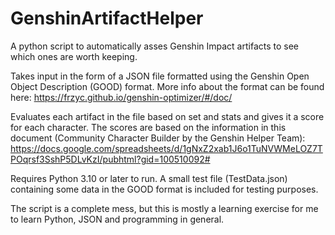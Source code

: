 # GenshinArtifactHelper
A python script to automatically asses Genshin Impact artifacts to see which ones are worth keeping.


Takes input in the form of a JSON file formatted using the Genshin Open Object Description (GOOD) format. More info about the format can be found here:
https://frzyc.github.io/genshin-optimizer/#/doc/

Evaluates each artifact in the file based on set and stats and gives it a score for each character. The scores are based on the information in this document (Community Character Builder by the Genshin Helper Team):
https://docs.google.com/spreadsheets/d/1gNxZ2xab1J6o1TuNVWMeLOZ7TPOqrsf3SshP5DLvKzI/pubhtml?gid=100510092#


Requires Python 3.10 or later to run.
A small test file (TestData.json) containing some data in the GOOD format is included for testing purposes.


The script is a complete mess, but this is mostly a learning exercise for me to learn Python, JSON and programming in general.

